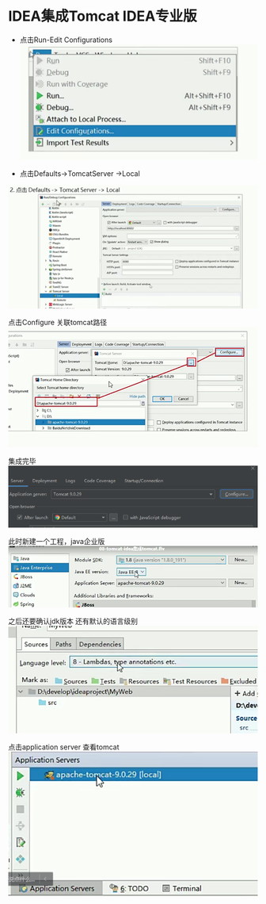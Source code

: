 # IDEA集成Tomcat  IDEA专业版

* 点击Run-Edit Configurations
![图 13](../../../images/d9b7dc11d05842190ab513dc2e348a1d2e504a0fc9335c2caee91fd6eb10d069.png)  


* 点击Defaults->TomcatServer ->Local

![图 1](../../../images/8f5688a55776b0fc13b3f211ce7d7249546375da87b96ef3552e0b7492736b4e.png)  

点击Configure 关联tomcat路径
![图 2](../../../images/a25a8fbcb83eee45aa3aca18085e2c770d9cb4d2de644f312ff0d310c16830d1.png)  

集成完毕
![图 3](../../../images/6710ac33c504d840cda7a1f6d8997528ff1b87b39e5dd3fb60e948bb4ed55237.png)  


此时新建一个工程，java企业版
![图 4](../../../images/76d14bfb7d6e4abf0c2c165fd34855faf3b895b393ab7d2871ed7521eb0542b8.png)  


之后还要确认jdk版本 还有默认的语言级别
![图 5](../../../images/0933b3c37e9b77e2acf9c918e2b7f9e9651e292c7c33d417a8afb6d128e14fed.png)  

点击application server 查看tomcat
![图 6](../../../images/a90025e0f27f2147f3f89499477f6c5e50ab63d634450c8554e7455f50f87033.png)  

